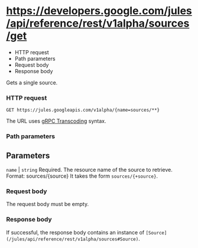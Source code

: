 # https://developers.google.com/jules/api/reference/rest/v1alpha/sources/get

  * HTTP request  
  * Path parameters
  * Request body
  * Response body



Gets a single source.

### HTTP request

`GET https://jules.googleapis.com/v1alpha/{name=sources/**}`

The URL uses [gRPC Transcoding](https://google.aip.dev/127) syntax.

### Path parameters

Parameters  
---  
`name` |  `string` Required. The resource name of the source to retrieve. Format: sources/{source} It takes the form `sources/{+source}`.  
  
### Request body

The request body must be empty.

### Response body

If successful, the response body contains an instance of `[Source](/jules/api/reference/rest/v1alpha/sources#Source)`.
